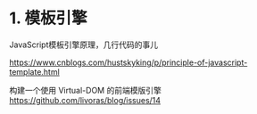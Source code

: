 # 1. 模板引擎





JavaScript模板引擎原理，几行代码的事儿

https://www.cnblogs.com/hustskyking/p/principle-of-javascript-template.html




构建一个使用 Virtual-DOM 的前端模版引擎
https://github.com/livoras/blog/issues/14














